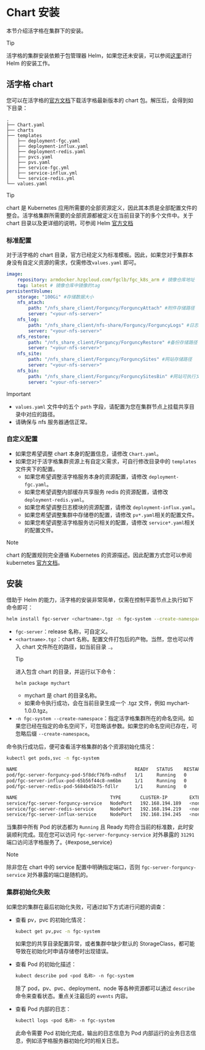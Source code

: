 # Chart 安装

本节介绍活字格在集群下的安装。

> [!TIP]
> 活字格的集群安装依赖于包管理器 Helm，如果您还未安装，可以参阅[这里](./helm)进行 Helm 的安装工作。

## 活字格 chart

您可以在活字格的[官方文档](https://www.grapecity.com.cn/solutions/huozige/help/docs/loadbalance/install)下载活字格最新版本的 chart 包。解压后，会得到如下目录：

```text
.
├── Chart.yaml
├── charts
├── templates
│   ├── deployment-fgc.yaml
│   ├── deployment-influx.yaml
│   ├── deployment-redis.yaml
│   ├── pvcs.yaml
│   ├── pvs.yaml
│   ├── service-fgc.yml
│   ├── service-influx.yml
│   └── service-redis.yml
└── values.yaml

```

> [!TIP]
> chart 是 Kubernetes 应用所需要的全部资源定义，因此其本质是全部配置文件的整合。活字格集群所需要的全部资源都被定义在当前目录下的多个文件中。关于 chart 目录以及更详细的说明，可参阅 Helm [官方文档](https://helm.sh/zh/docs/topics/charts/)

### 标准配置

对于活字格的 chart 目录，官方已经定义为标准模板。因此，如果您对于集群本身没有自定义资源的需求，仅需修改`values.yaml` 即可。

```yaml
image:
    repository: armdocker.hzgcloud.com/fgclb/fgc_k8s_arm # 镜像仓库地址
    tag: latest # 镜像仓库中镜像的tag
persistentVolume:
    storage: "100Gi" #存储数据大小
    nfs_atach:
        path: "/nfs_share_client/Forguncy/ForguncyAttach" #附件存储路径
        server: "<your-nfs-server>"
    nfs_log:
        path: "/nfs_share_client/nfs-share/Forguncy/ForguncyLogs" #日志存储路径
        server: "<your-nfs-server>"
    nfs_restore:
        path: "/nfs_share_client/Forguncy/ForguncyRestore" #备份存储路径
        server: "<your-nfs-server>"
    nfs_site:
        path: "/nfs_share_client/Forguncy/ForguncySites" #网站存储路径
        server: "<your-nfs-server>"
    nfs_bin:
        path: "/nfs_share_client/Forguncy/ForguncySitesBin" #网站可执行文件存储路径
        server: "<your-nfs-server>"
```

> [!IMPORTANT]
>
> -   `values.yaml` 文件中的五个 `path` 字段，请配置为您在集群节点上挂载共享目录中对应的路径。
> -   请确保与 nfs 服务器通信正常。

### 自定义配置

-   如果您希望调整 chart 本身的配置信息，请修改 `Chart.yaml`。
-   如果您对于活字格集群资源上有自定义需求，可自行修改目录中的 `templates` 文件夹下的配置。
    -   如果您希望调整活字格服务本身的资源配置，请修改 `deployment-fgc.yaml`。
    -   如果您希望调整内部缓存共享服务 redis 的资源配置，请修改 `deployment-redis.yaml`。
    -   如果您希望调整日志模块的资源配置，请修改 `deployment-influx.yaml`。
    -   如果您希望调整集群中存储卷的配置，请修改 `pv*.yaml`相关的配置文件。
    -   如果您希望调整活字格服务访问相关的配置，请修改 `service*.yaml`相关的配置文件。

> [!NOTE]
> chart 的配置规则完全遵循 Kubernetes 的资源描述。因此配置方式您可以参阅 kubernetes [官方文档](https://kubernetes.io/zh-cn/docs/concepts/)。

## 安装

借助于 Helm 的能力，活字格的安装非常简单，仅需在控制平面节点上执行如下命令即可：

```bash
helm install fgc-server <chartname>.tgz -n fgc-system --create-namespace
```

-   `fgc-server`：release 名称，可自定义。
-   `<chartname>.tgz`：chart 名称。配置文件打包后的产物。当然，您也可以传入 chart 文件所在的路径，如当前目录 `.`。
    > [!TIP]
    > 进入包含 chart 的目录，并运行以下命令：
    >
    > ```bash
    > helm package mychart
    > ```
    >
    > -   mychart 是 chart 的目录名称。
    > -   如果命令执行成功，会在当前目录生成一个 .tgz 文件，例如 mychart-1.0.0.tgz。
-   `-n fgc-system --create-namespace`：指定活字格集群所在的命名空间。如果您已经在指定的命名空间下，可忽略该参数。如果您的命名空间已存在，可忽略后缀 `--create-namespace`。

命令执行成功后，便可查看活字格集群的各个资源初始化情况：

```bash
kubectl get pods,svc -n fgc-system

NAME                                           READY   STATUS    RESTARTS   AGE
pod/fgc-server-forguncy-pod-5f8dcf76fb-ndhsf   1/1     Running   0          9h
pod/fgc-server-influx-pod-65b56f44c8-nm6bm     1/1     Running   0          9h
pod/fgc-server-redis-pod-5684b45b75-fdllr      1/1     Running   0          9h

NAME                                  TYPE       CLUSTER-IP        EXTERNAL-IP   PORT(S)           AGE
service/fgc-server-forguncy-service   NodePort   192.168.194.189   <none>        80:31291/TCP      9h
service/fgc-server-redis-service      NodePort   192.168.194.219   <none>        6379:30918/TCP    9h
service/fgc-server-influx-service     NodePort   192.168.194.245   <none>        22348:30133/TCP   9h
```

当集群中所有 Pod 的状态都为 `Running` 且 Ready 均符合当前的标准数，此时安装顺利完成。现在您可以访问 `fgc-server-forguncy-service` 对外暴露的 `31291` 端口访问活字格服务了。{#expose_service}

> [!NOTE]
> 除非您在 chart 中的 service 配置中明确指定端口，否则 `fgc-server-forguncy-service` 对外暴露的端口是随机的。

### 集群初始化失败

如果您的集群在最后初始化失败，可通过如下方式进行问题的调查：

-   查看 pv，pvc 的初始化情况：

    ```bash
    kubect get pv,pvc -n fgc-system

    ```

    如果您的共享目录配置异常，或者集群中缺少默认的 StorageClass，都可能导致在初始化时申请存储卷时出现错误。

-   查看 Pod 的初始化描述：

    ```bash
    kubect describe pod <pod 名称> -n fgc-system

    ```

    除了 pod，pv、pvc、deployment、node 等各种资源都可以通过 `describe` 命令来查看状态。重点关注最后的 `events` 内容。

-   查看 Pod 内部的日志：

    ```bash
    kubectl logs <pod 名称> -n fgc-system

    ```

    此命令需要 Pod 初始化完成，输出的日志信息为 Pod 内部运行的业务日志信息，例如活字格服务器初始化时的相关日志。
